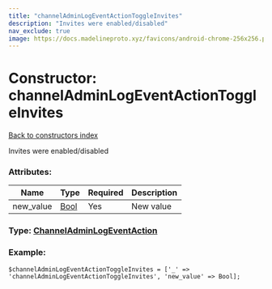 ```yaml
---
title: "channelAdminLogEventActionToggleInvites"
description: "Invites were enabled/disabled"
nav_exclude: true
image: https://docs.madelineproto.xyz/favicons/android-chrome-256x256.png
---
```

# Constructor: channelAdminLogEventActionToggleInvites  
[Back to constructors index](/API_docs/constructors/index.html)



Invites were enabled/disabled

### Attributes:

| Name     |    Type       | Required | Description |
|----------|---------------|----------|-------------|
|new\_value|[Bool](/API_docs/types/Bool.html) | Yes|New value|



### Type: [ChannelAdminLogEventAction](/API_docs/types/ChannelAdminLogEventAction.html)


### Example:

```
$channelAdminLogEventActionToggleInvites = ['_' => 'channelAdminLogEventActionToggleInvites', 'new_value' => Bool];
```  
